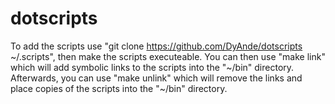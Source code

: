 # dotscripts

To add the scripts use "git clone https://github.com/DyAnde/dotscripts ~/.scripts", then make the scripts executeable. 
You can then use "make link" which will add symbolic links to the scripts into the "\~/bin" directory.
Afterwards, you can use "make unlink" which will remove the links and place copies of the scripts into the "\~/bin" directory.
